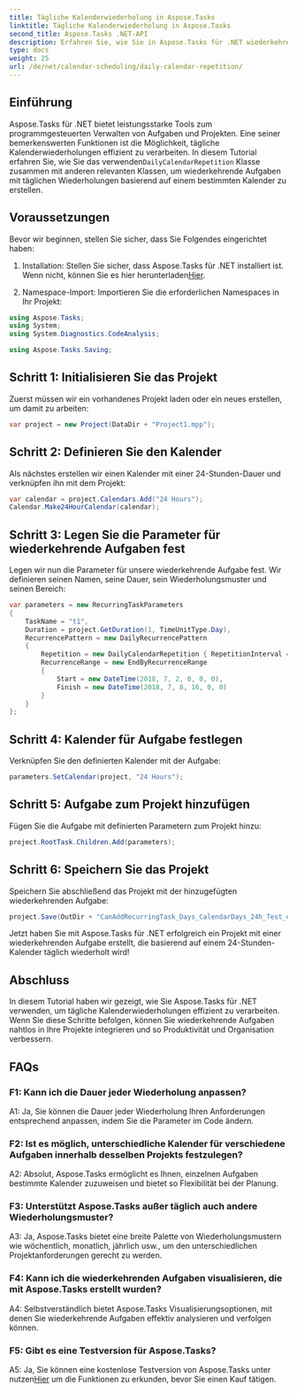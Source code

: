 ```yaml
---
title: Tägliche Kalenderwiederholung in Aspose.Tasks
linktitle: Tägliche Kalenderwiederholung in Aspose.Tasks
second_title: Aspose.Tasks .NET-API
description: Erfahren Sie, wie Sie in Aspose.Tasks für .NET wiederkehrende Aufgaben mit täglichen Kalenderwiederholungen erstellen. Verbessern Sie mühelos die Effizienz Ihres Projektmanagements.
type: docs
weight: 25
url: /de/net/calendar-scheduling/daily-calendar-repetition/
---
```

## Einführung

 Aspose.Tasks für .NET bietet leistungsstarke Tools zum programmgesteuerten Verwalten von Aufgaben und Projekten. Eine seiner bemerkenswerten Funktionen ist die Möglichkeit, tägliche Kalenderwiederholungen effizient zu verarbeiten. In diesem Tutorial erfahren Sie, wie Sie das verwenden`DailyCalendarRepetition` Klasse zusammen mit anderen relevanten Klassen, um wiederkehrende Aufgaben mit täglichen Wiederholungen basierend auf einem bestimmten Kalender zu erstellen.

## Voraussetzungen

Bevor wir beginnen, stellen Sie sicher, dass Sie Folgendes eingerichtet haben:

1.  Installation: Stellen Sie sicher, dass Aspose.Tasks für .NET installiert ist. Wenn nicht, können Sie es hier herunterladen[Hier](https://releases.aspose.com/tasks/net/).

2. Namespace-Import: Importieren Sie die erforderlichen Namespaces in Ihr Projekt:

```csharp
using Aspose.Tasks;
using System;
using System.Diagnostics.CodeAnalysis;

using Aspose.Tasks.Saving;

```

## Schritt 1: Initialisieren Sie das Projekt

Zuerst müssen wir ein vorhandenes Projekt laden oder ein neues erstellen, um damit zu arbeiten:

```csharp
var project = new Project(DataDir + "Project1.mpp");
```

## Schritt 2: Definieren Sie den Kalender

Als nächstes erstellen wir einen Kalender mit einer 24-Stunden-Dauer und verknüpfen ihn mit dem Projekt:

```csharp
var calendar = project.Calendars.Add("24 Hours");
Calendar.Make24HourCalendar(calendar);
```

## Schritt 3: Legen Sie die Parameter für wiederkehrende Aufgaben fest

Legen wir nun die Parameter für unsere wiederkehrende Aufgabe fest. Wir definieren seinen Namen, seine Dauer, sein Wiederholungsmuster und seinen Bereich:

```csharp
var parameters = new RecurringTaskParameters
{
    TaskName = "t1",
    Duration = project.GetDuration(1, TimeUnitType.Day),
    RecurrencePattern = new DailyRecurrencePattern
    {
        Repetition = new DailyCalendarRepetition { RepetitionInterval = 1 },
        RecurrenceRange = new EndByRecurrenceRange
        {
            Start = new DateTime(2018, 7, 2, 0, 0, 0),
            Finish = new DateTime(2018, 7, 8, 16, 0, 0)
        }
    }
};
```

## Schritt 4: Kalender für Aufgabe festlegen

Verknüpfen Sie den definierten Kalender mit der Aufgabe:

```csharp
parameters.SetCalendar(project, "24 Hours");
```

## Schritt 5: Aufgabe zum Projekt hinzufügen

Fügen Sie die Aufgabe mit definierten Parametern zum Projekt hinzu:

```csharp
project.RootTask.Children.Add(parameters);
```

## Schritt 6: Speichern Sie das Projekt

Speichern Sie abschließend das Projekt mit der hinzugefügten wiederkehrenden Aufgabe:

```csharp
project.Save(OutDir + "CanAddRecurringTask_Days_CalendarDays_24h_Test_out.mpp", SaveFileFormat.Mpp);
```

Jetzt haben Sie mit Aspose.Tasks für .NET erfolgreich ein Projekt mit einer wiederkehrenden Aufgabe erstellt, die basierend auf einem 24-Stunden-Kalender täglich wiederholt wird!

## Abschluss

In diesem Tutorial haben wir gezeigt, wie Sie Aspose.Tasks für .NET verwenden, um tägliche Kalenderwiederholungen effizient zu verarbeiten. Wenn Sie diese Schritte befolgen, können Sie wiederkehrende Aufgaben nahtlos in Ihre Projekte integrieren und so Produktivität und Organisation verbessern.

## FAQs

### F1: Kann ich die Dauer jeder Wiederholung anpassen?

A1: Ja, Sie können die Dauer jeder Wiederholung Ihren Anforderungen entsprechend anpassen, indem Sie die Parameter im Code ändern.

### F2: Ist es möglich, unterschiedliche Kalender für verschiedene Aufgaben innerhalb desselben Projekts festzulegen?

A2: Absolut, Aspose.Tasks ermöglicht es Ihnen, einzelnen Aufgaben bestimmte Kalender zuzuweisen und bietet so Flexibilität bei der Planung.

### F3: Unterstützt Aspose.Tasks außer täglich auch andere Wiederholungsmuster?

A3: Ja, Aspose.Tasks bietet eine breite Palette von Wiederholungsmustern wie wöchentlich, monatlich, jährlich usw., um den unterschiedlichen Projektanforderungen gerecht zu werden.

### F4: Kann ich die wiederkehrenden Aufgaben visualisieren, die mit Aspose.Tasks erstellt wurden?

A4: Selbstverständlich bietet Aspose.Tasks Visualisierungsoptionen, mit denen Sie wiederkehrende Aufgaben effektiv analysieren und verfolgen können.

### F5: Gibt es eine Testversion für Aspose.Tasks?

 A5: Ja, Sie können eine kostenlose Testversion von Aspose.Tasks unter nutzen[Hier](https://releases.aspose.com/) um die Funktionen zu erkunden, bevor Sie einen Kauf tätigen.